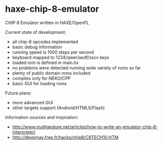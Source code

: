 haxe-chip-8-emulator
====================

CHIP 8 Emulator written in HAXE/OpenFL

Current state of development:
- all chip-8 opcodes implemented
- basic debug information
- running speed is 1000 steps per second
- keyboard mapped to 1234/qwer/asdf/zxcv keys
- loaded rom is defined in main.hx
- no problems were detected running wide variety of roms so far
- plenty of public domain roms included
- compiles only for NEKO/CPP
- basic GUI for loading roms

Future plans:
- more advanced GUI
- other targets support (Android/HTML5/Flash)

Information sources and inspiration:
- http://www.multigesture.net/articles/how-to-write-an-emulator-chip-8-interpreter/
- http://devernay.free.fr/hacks/chip8/C8TECH10.HTM
